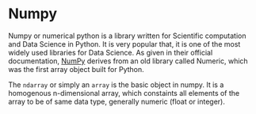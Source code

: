 <h1>Numpy</h1>
<p>Numpy or numerical python is a library written for Scientific computation and Data Science in Python. It is very popular that, it is one of the most widely used libraries for Data Science. As given in their official documentation, <a href="http://www.numpy.org/old_array_packages.html">NumPy</a> derives from an old library called Numeric, which was the first array object built for Python.</p>

The <code>ndarray</code> or simply an <code>array</code> is the basic object in numpy. It is a homogenous n-dimensional array, which constaints all elements of the array to be of same data type, generally numeric (float or integer).

